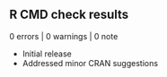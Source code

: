 ## R CMD check results

0 errors | 0 warnings | 0 note

* Initial release
* Addressed minor CRAN suggestions
